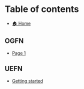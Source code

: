 # Table of contents

* [🏠 Home](README.md)

## OGFN

* [Page 1](ogfn/page-1.md)

## UEFN

* [Getting started](uefn/getting-started.md)
